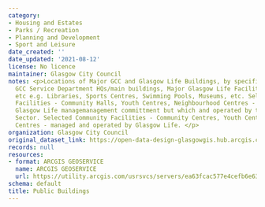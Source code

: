```yaml
---
category:
- Housing and Estates
- Parks / Recreation
- Planning and Development
- Sport and Leisure
date_created: ''
date_updated: '2021-08-12'
license: No licence
maintainer: Glasgow City Council
notes: <p>Locations of Major GCC and Glasgow Life Buildings, by specified type. Includes
  GCC Service Department HQs/main buildings, Major Glasgow Life Facilities, ALEO HQs
  etc e.g. Libraries, Sports Centres, Swimming Pools, Museums, etc. Selected Community
  Facilities - Community Halls, Youth Centres, Neighbourhood Centres - which have
  Glasgow Life managemanagement committment but which and operated by the Voluntary
  Sector. Selected Community Facilities - Community Centres, Youth Centres, Recreation
  Centres - managed and operated by Glasgow Life. </p>
organization: Glasgow City Council
original_dataset_link: https://open-data-design-glasgowgis.hub.arcgis.com/maps/GlasgowGIS::public-buildings
records: null
resources:
- format: ARCGIS GEOSERVICE
  name: ARCGIS GEOSERVICE
  url: https://utility.arcgis.com/usrsvcs/servers/ea63fcac577e4cefb6e632cd8d84365b/rest/services/OPEN_DATA/Public_Buildings/MapServer
schema: default
title: Public Buildings
---
```

